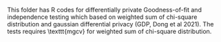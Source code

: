 This folder has R codes for differentially private Goodness-of-fit and independence testing which based on weighted sum of chi-square distribution and gaussian differential privacy (GDP, Dong et al 2021). 
The tests requires \texttt{mgcv} for weighted sum of chi-square distribution. 
